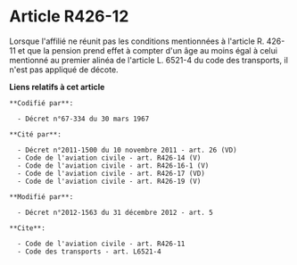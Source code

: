 # Article R426-12

Lorsque l'affilié ne réunit pas les conditions mentionnées à l'article R. 426-11 et que la pension prend effet à compter d'un
âge au moins égal à celui mentionné au premier alinéa de l'article L. 6521-4 du code des transports, il n'est pas appliqué de
décote.

**Liens relatifs à cet article**

	**Codifié par**:

	  - Décret n°67-334 du 30 mars 1967

	**Cité par**:

	  - Décret n°2011-1500 du 10 novembre 2011 - art. 26 (VD)
	  - Code de l'aviation civile - art. R426-14 (V)
	  - Code de l'aviation civile - art. R426-16-1 (V)
	  - Code de l'aviation civile - art. R426-17 (VD)
	  - Code de l'aviation civile - art. R426-19 (V)

	**Modifié par**:

	  - Décret n°2012-1563 du 31 décembre 2012 - art. 5

	**Cite**:

	  - Code de l'aviation civile - art. R426-11
	  - Code des transports - art. L6521-4
